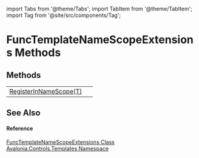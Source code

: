 import Tabs from '@theme/Tabs'; 
import TabItem from '@theme/TabItem'; 
import Tag from '@site/src/components/Tag'; 

# FuncTemplateNameScopeExtensions Methods




## Methods
<table>
<tr>
<td><a href="M_Avalonia_Controls_Templates_FuncTemplateNameScopeExtensions_RegisterInNameScope__1">RegisterInNameScope(T)</a></td>
<td> </td>
</tr>
</table>

## See Also


#### Reference
<a href="T_Avalonia_Controls_Templates_FuncTemplateNameScopeExtensions">FuncTemplateNameScopeExtensions Class</a>  
<a href="N_Avalonia_Controls_Templates">Avalonia.Controls.Templates Namespace</a>  
